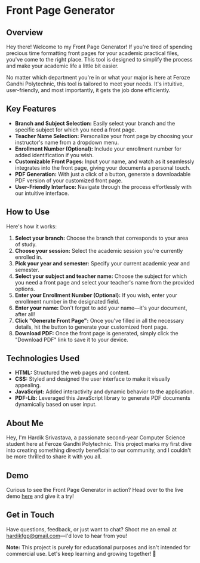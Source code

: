 # Front Page Generator

## Overview

Hey there! Welcome to my Front Page Generator! If you're tired of spending precious time formatting front pages for your academic practical files, you've come to the right place. This tool is designed to simplify the process and make your academic life a little bit easier.

No matter which department you're in or what your major is here at Feroze Gandhi Polytechnic, this tool is tailored to meet your needs. It's intuitive, user-friendly, and most importantly, it gets the job done efficiently.

## Key Features

- **Branch and Subject Selection:** Easily select your branch and the specific subject for which you need a front page.
- **Teacher Name Selection:** Personalize your front page by choosing your instructor's name from a dropdown menu.
- **Enrollment Number (Optional):** Include your enrollment number for added identification if you wish.
- **Customizable Front Pages:** Input your name, and watch as it seamlessly integrates into the front page, giving your documents a personal touch.
- **PDF Generation:** With just a click of a button, generate a downloadable PDF version of your customized front page.
- **User-Friendly Interface:** Navigate through the process effortlessly with our intuitive interface.


## How to Use

Here's how it works:

1. **Select your branch:** Choose the branch that corresponds to your area of study.
2. **Choose your session:** Select the academic session you're currently enrolled in.
3. **Pick your year and semester:** Specify your current academic year and semester.
4. **Select your subject and teacher name:** Choose the subject for which you need a front page and select your teacher's name from the provided options.
5. **Enter your Enrollment Number (Optional):** If you wish, enter your enrollment number in the designated field.
6. **Enter your name:** Don't forget to add your name—it's your document, after all!
7. **Click "Generate Front Page":** Once you've filled in all the necessary details, hit the button to generate your customized front page.
8. **Download PDF:** Once the front page is generated, simply click the "Download PDF" link to save it to your device.

## Technologies Used

- **HTML:** Structured the web pages and content.
- **CSS:** Styled and designed the user interface to make it visually appealing.
- **JavaScript:** Added interactivity and dynamic behavior to the application.
- **PDF-Lib:** Leveraged this JavaScript library to generate PDF documents dynamically based on user input.

## About Me

Hey, I'm Hardik Srivastava, a passionate second-year Computer Science student here at Feroze Gandhi Polytechnic. This project marks my first dive into creating something directly beneficial to our community, and I couldn't be more thrilled to share it with you all.

## Demo

Curious to see the Front Page Generator in action? Head over to the live demo [here](https://hardik-techie.github.io/Front-Page-Generator/) and give it a try!

## Get in Touch

Have questions, feedback, or just want to chat? Shoot me an email at hardikfgp@gmail.com—I'd love to hear from you!

**Note:** This project is purely for educational purposes and isn't intended for commercial use. Let's keep learning and growing together! 🚀
